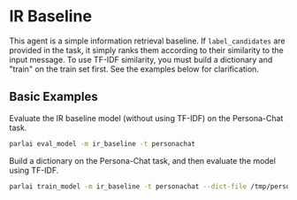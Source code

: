 # IR Baseline

This agent is a simple information retrieval baseline.
If `label_candidates` are provided in the task, it simply ranks them according to their similarity to the input message. To use TF-IDF similarity, you must build a dictionary and "train" on the train set first. See the examples below for clarification.


## Basic Examples

Evaluate the IR baseline model (without using TF-IDF) on the Persona-Chat task.
```bash
parlai eval_model -m ir_baseline -t personachat
```

Build a dictionary on the Persona-Chat task, and then evaluate the model using TF-IDF.
```bash
parlai train_model -m ir_baseline -t personachat --dict-file /tmp/personachat.dict -ttim 5
```
